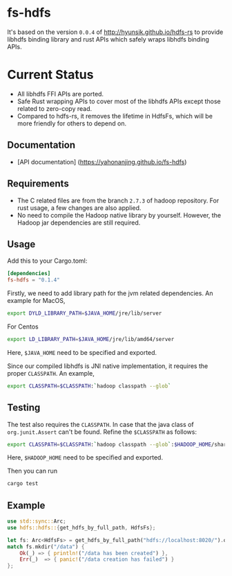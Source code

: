 # fs-hdfs

It's based on the version ``0.0.4`` of http://hyunsik.github.io/hdfs-rs to provide libhdfs binding library and rust APIs which safely wraps libhdfs binding APIs.

# Current Status
* All libhdfs FFI APIs are ported.
* Safe Rust wrapping APIs to cover most of the libhdfs APIs except those related to zero-copy read.
* Compared to hdfs-rs, it removes the lifetime in HdfsFs, which will be more friendly for others to depend on.

## Documentation
* [API documentation] (https://yahonanjing.github.io/fs-hdfs)

## Requirements
* The C related files are from the branch ``2.7.3`` of hadoop repository. For rust usage, a few changes are also applied.
* No need to compile the Hadoop native library by yourself. However, the Hadoop jar dependencies are still required.

## Usage
Add this to your Cargo.toml:

```toml
[dependencies]
fs-hdfs = "0.1.4"
```

Firstly, we need to add library path for the jvm related dependencies. An example for MacOS,

```sh
export DYLD_LIBRARY_PATH=$JAVA_HOME/jre/lib/server
```
For Centos
```sh
export LD_LIBRARY_PATH=$JAVA_HOME/jre/lib/amd64/server
```

Here, ``$JAVA_HOME`` need to be specified and exported.

Since our compiled libhdfs is JNI native implementation, it requires the proper ``CLASSPATH``. An example,

```sh
export CLASSPATH=$CLASSPATH:`hadoop classpath --glob`
```

## Testing
The test also requires the ``CLASSPATH``. In case that the java class of ``org.junit.Assert`` can't be found. Refine the ``$CLASSPATH`` as follows:

```sh
export CLASSPATH=$CLASSPATH:`hadoop classpath --glob`:$HADOOP_HOME/share/hadoop/tools/lib/*
```

Here, ``$HADOOP_HOME`` need to be specified and exported.

Then you can run

```bash
cargo test
```

## Example

```rust
use std::sync::Arc;
use hdfs::hdfs::{get_hdfs_by_full_path, HdfsFs};

let fs: Arc<HdfsFs> = get_hdfs_by_full_path("hdfs://localhost:8020/").ok().unwrap();
match fs.mkdir("/data") {
    Ok(_) => { println!("/data has been created") },
    Err(_)  => { panic!("/data creation has failed") }
};
```